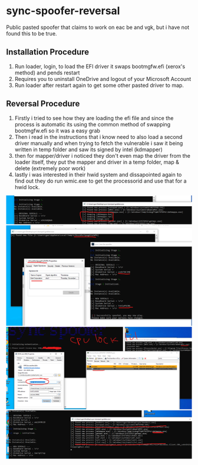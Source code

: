 # sync-spoofer-reversal
Public pasted spoofer that claims to work on eac be and vgk, but i have not found this to be true.

## Installation Procedure
1. Run loader, login, to load the EFI driver it swaps bootmgfw.efi (xerox's method) and pends restart
2. Requires you to uninstall OneDrive and logout of your Microsoft Account
3. Run loader after restart again to get some other pasted driver to map.

## Reversal Procedure
1. Firstly i tried to see how they are loading the efi file and since the process is automatic its using the common method of swapping bootmgfw.efi so it was a easy grab
2. Then i read in the instructions that i know need to also load a second driver manually and when trying to fetch the vulnerable i saw it being written in temp folder and saw its signed by intel (kdmapper)
3. then for mapper/driver i noticed they don't even map the driver from the loader itself, they put the mapper and driver in a temp folder, map & delete (extremely poor work)
4. lastly i was interested in their hwid system and dissapointed again to find out they do run wmic.exe to get the processorid and use that for a hwid lock.

![Mapped Driver](./driver_dump.png)
![Vulnerable Driver](./vulnerable_dumped.png)
![Hwid Lock](./hwid_lock.png)
![Mapper Dump](./mapper_dump.png)
